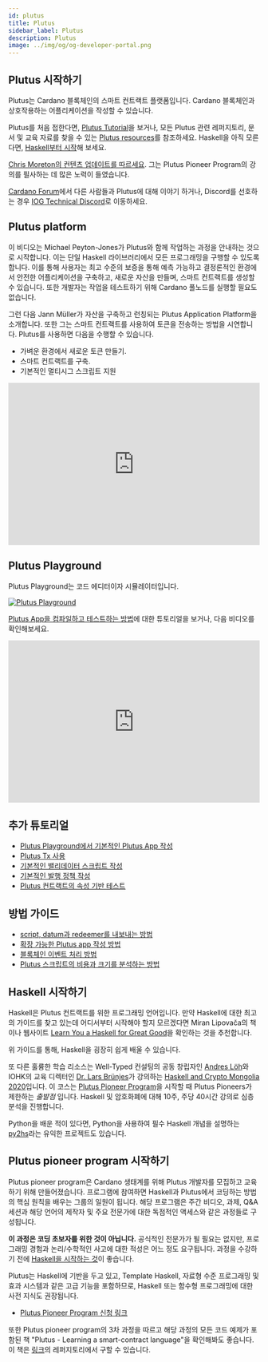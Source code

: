 ```yaml
---
id: plutus
title: Plutus
sidebar_label: Plutus
description: Plutus
image: ../img/og/og-developer-portal.png
--- 
```


## Plutus 시작하기
Plutus는 Cardano 블록체인의 스마트 컨트랙트 플랫폼입니다. Cardano 블록체인과 상호작용하는 어플리케이션을 작성할 수 있습니다.

Plutus를 처음 접한다면, [Plutus Tutorial](https://plutus.readthedocs.io/en/latest/tutorials/)을 보거나, 모든 Plutus 관련 레퍼지토리, 문서 및 교육 자료를 찾을 수 있는 [Plutus resources](https://docs.cardano.org/plutus/plutus-resources)를 참조하세요. Haskell을 아직 모른다면, [Haskell부터 시작](#get-started-with-haskell)해 보세요.

[Chris Moreton의 컨텐츠 업데이트를 따르세요](https://plutus-pioneer-program.readthedocs.io/en/latest/plutus_pioneer_program.html). 그는 Plutus Pioneer Program의 강의를 필사하는 데 많은 노력이 들였습니다.

[Cardano Forum](https://forum.cardano.org/c/developers/cardano-plutus/148)에서 다른 사람들과 Plutus에 대해 이야기 하거나, Discord를 선호하는 경우 [IOG Technical Discord](https://discord.com/invite/w6TwW9bGA6)로 이동하세요.

## Plutus platform
이 비디오는 Michael Peyton-Jones가 Plutus와 함께 작업하는 과정을 안내하는 것으로 시작합니다. 이는 단일 Haskell 라이브러리에서 모든 프로그래밍을 구행할 수 있도록 합니다. 이를 통해 사용자는 최고 수준의 보증을 통해 예측 가능하고 결정론적인 환경에서 안전한 어플리케이션을 구축하고, 새로운 자산을 만들며, 스마트 컨트랙트를 생성할 수 있습니다. 또한 개발자는 작업을 테스트하기 위해 Cardano 풀노드를 실행할 필요도 없습니다.

그런 다음 Jann Müller가 자산을 구축하고 런칭되는 Plutus Application Platform을 소개합니다. 또한 그는 스마트 컨트랙트를 사용하여 토큰을 전송하는 방법을 시연합니다. Plutus를 사용하면 다음을 수행할 수 있습니다.

- 가벼운 환경에서 새로운 토큰 만들기.
- 스마트 컨트랙트를 구축.
- 기본적인 멀티시그 스크립트 지원 

<iframe width="100%" height="325" src="https://www.youtube.com/embed/usMPt8KpBeI" frameborder="0" allow="accelerometer; autoplay; clipboard-write; encrypted-media; gyroscope; picture-in-picture fullscreen"></iframe>

## Plutus Playground
Plutus Playground는 코드 에디터이자 시뮬레이터입니다.

[![Plutus Playground](../../static/img/get-started/smart-contracts/plutus-playground.jpg)](https://playground.plutus.iohkdev.io)

[Plutus App을 컴파일하고 테스트하는 방법](https://plutus-apps.readthedocs.io/en/latest/plutus/tutorials/plutus-playground.html)에 대한 튜토리얼을 보거나, 다음 비디오를 확인해보세요.
<iframe width="100%" height="325" src="https://www.youtube.com/embed/DhRS-JvoCw8" frameborder="0" allow="accelerometer; autoplay; clipboard-write; encrypted-media; gyroscope; picture-in-picture fullscreen"></iframe>

## 추가 튜토리얼
- [Plutus Playground에서 기본적인 Plutus App 작성](https://plutus-apps.readthedocs.io/en/latest/plutus/tutorials/basic-apps.html)
- [Plutus Tx 사용](https://plutus.readthedocs.io/en/latest/tutorials/plutus-tx.html)
- [기본적인 밸리데이터 스크립트 작성](https://plutus.readthedocs.io/en/latest/tutorials/basic-validators.html)
- [기본적인 발행 정책 작성](https://plutus.readthedocs.io/en/latest/tutorials/basic-minting-policies.html)
- [Plutus 컨트랙트의 속성 기반 테스트](https://plutus-apps.readthedocs.io/en/latest/plutus/tutorials/contract-testing.html)

## 방법 가이드
- [script, datum과 redeemer를 내보내는 방법](https://plutus.readthedocs.io/en/latest/howtos/exporting-a-script.html)
- [확장 가능한 Plutus app 작성 방법](https://plutus-apps.readthedocs.io/en/latest/plutus/howtos/writing-a-scalable-app.html)
- [블록체인 이벤트 처리 방법](https://plutus-apps.readthedocs.io/en/latest/plutus/howtos/handling-blockchain-events.html)
- [Plutus 스크립트의 비용과 크기를 분석하는 방법](https://plutus-apps.readthedocs.io/en/latest/plutus/howtos/analysing-scripts.html)

## Haskell 시작하기
Haskell은 Plutus 컨트랙트를 위한 프로그래밍 언어입니다. 만약 Haskell에 대한 최고의 가이드를 찾고 있는데 어디서부터 시작해야 할지 모르겠다면 Miran Lipovača의 책이나 웹사이트 [Learn You a Haskell for Great Good](http://learnyouahaskell.com/introduction)을 확인하는 것을 추천합니다.

위 가이드를 통해, Haskell을 굉장히 쉽게 배울 수 있습니다.

또 다른 훌륭한 학습 리소스는 Well-Typed 컨설팅의 공동 창립자인 [Andres Löh](https://kosmikus.org/)와 IOHK의 교육 디렉터인 [Dr. Lars Brünjes](https://iohk.io/en/team/lars-brunjes)가 강의하는 [Haskell and Crypto Mongolia 2020](https://www.youtube.com/watch?v=ctfZ6DwFiPg&list=PLJ3w5xyG4JWmBVIigNBytJhvSSfZZzfTm&index=4)입니다. 이 코스는 [Plutus Pioneer Program](#plutus-pioneer-program-시작하기)을 시작할 때 Plutus Pioneers가 제한하는 *출발점* 입니다. Haskell 및 암호화폐에 대해 10주, 주당 40시간 강의로 심층 분석을 진행합니다.

Python을 배운 적이 있다면, Python을 사용하여 필수 Haskell 개념을 설명하는 [py2hs](https://github.com/cffls/py2hs)라는 유익한 프로젝트도 있습니다.

## Plutus pioneer program 시작하기
Plutus pioneer program은 Cardano 생태계를 위해 Plutus 개발자를 모집하고 교육하기 위해 만들어졌습니다. 프로그램에 참여하면 Haskell과 Plutus에서 코딩하는 방법의 핵심 원칙을 배우는 그룹의 일원이 됩니다. 해당 프로그램은 주간 비디오, 과제, Q&A 세션과 해당 언어의 제작자 및 주요 전문가에 대한 독점적인 액세스와 같은 과정들로 구성됩니다.

**이 과정은 코딩 초보자를 위한 것이 아닙니다.** 공식적인 전문가가 될 필요는 없지만, 프로그래밍 경험과 논리/수학적인 사고에 대한 적성은 어느 정도 요구됩니다. 과정을 수강하기 전에 [Haskell을 시작하는 것](#haskell-시작하기)이 좋습니다.

Plutus는 Haskell에 기반을 두고 있고, Template Haskell, 자료형 수준 프로그래밍 및 효과 시스템과 같은 고급 기능을 포함하므로, Haskell 또는 함수형 프로그래밍에 대한 사전 지식도 권장됩니다.
- [Plutus Pioneer Program 신청 링크](https://testnets.cardano.org/en/plutus-pioneer-program/)

또한 Plutus pioneer program의 3차 과정을 따르고 해당 과정의 모든 코드 예제가 포함된 책 "Plutus - Learning a smart-contract language"을 확인해봐도 좋습니다. 이 책은 [링크](https://github.com/LukaKurnjek/plutus-pioneer-program)의 레퍼지토리에서 구할 수 있습니다.

